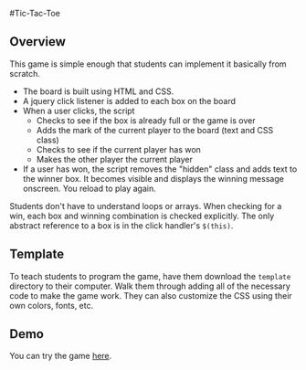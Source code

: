 #Tic-Tac-Toe

## Overview
This game is simple enough that students can implement it basically from scratch.
- The board is built using HTML and CSS.
- A jquery click listener is added to each box on the board
- When a user clicks, the script
  - Checks to see if the box is already full or the game is over
  - Adds the mark of the current player to the board (text and CSS class)
  - Checks to see if the current player has won
  - Makes the other player the current player
- If a user has won, the script removes the "hidden" class and adds text to the winner box. It becomes visible and displays the winning message onscreen. You reload to play again.

Students don't have to understand loops or arrays. When checking for a win, each box and winning combination is checked explicitly. The only abstract reference to a box is in the click handler's `$(this)`.

## Template
To teach students to program the game, have them download the `template` directory to their computer. Walk them through adding all of the necessary code to make the game work. They can also customize the CSS using their own colors, fonts, etc.

## Demo
You can try the game [here](http://jwsm.github.io/simple-games/tic-tac-toe/).
